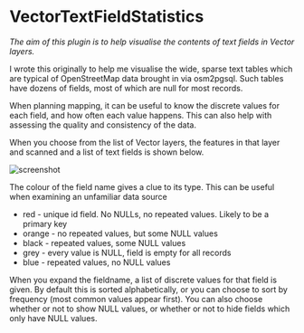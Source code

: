 # VectorTextFieldStatistics

*The aim of this plugin is to help visualise the contents of text fields in Vector layers.*

I wrote this originally to help me visualise the wide, sparse text tables which are typical of OpenStreetMap data brought in via osm2pgsql. Such tables have dozens of fields, most of which are null for most records.

When planning mapping, it can be useful to know the discrete values for each field, and how often each value happens. This can also help with assessing the quality and consistency of the data.

When you choose from the list of Vector layers, the features in that layer and scanned and a list of text fields is shown below.

![screenshot](https://farm9.staticflickr.com/8616/16693058862_a012b09791_h_d.jpg "Screenshot")

The colour of the field name gives a clue to its type. This can be useful when examining an unfamiliar data source

+ red - unique id field. No NULLs, no repeated values. Likely to be a primary key
+ orange - no repeated values, but some NULL values
+ black - repeated values, some NULL values
+ grey - every value is NULL, field is empty for all records
+ blue - repeated values, no NULL values

When you expand the fieldname, a list of discrete values for that field is given. By default this is sorted alphabetically, or you can choose to sort by frequency (most common values appear first). You can also choose whether or not to show NULL values, or whether or not to hide fields which only have NULL values.

